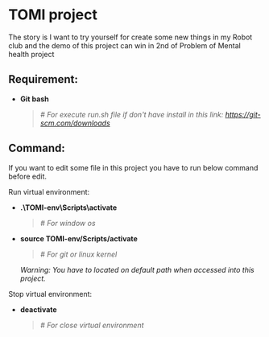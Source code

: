 # TOMI project
The story is I want to try yourself for create some new things in my Robot club and the demo of this project can win in 2nd of Problem of Mental health project

## Requirement:
- **Git bash**

  > *# For execute run.sh file if don't have install in this link: https://git-scm.com/downloads*
  
## Command: 
If you want to edit some file in this project you have to run below command before edit.

Run virtual environment: 
- **.\TOMI-env\Scripts\activate**

  > *# For window os*
  
- **source TOMI-env/Scripts/activate**

  > *# For git or linux kernel*

  *Warning: You have to located on default path when accessed into this project.*

Stop virtual environment: 
- **deactivate**
  
  > *# For close virtual environment*
